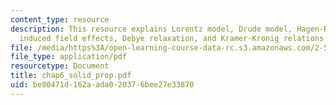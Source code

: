 ```yaml
---
content_type: resource
description: This resource explains Lorentz model, Drude model, Hagen-Rubens equation,
  induced field effects, Debye relaxation, and Kramer-Kronig relations.
file: /media/https%3A/open-learning-course-data-rc.s3.amazonaws.com/2-58j-radiative-transfer-spring-2006/be80471d162aada020376bee27e33870_chap6_solid_prop.pdf
file_type: application/pdf
resourcetype: Document
title: chap6_solid_prop.pdf
uid: be80471d-162a-ada0-2037-6bee27e33870
---
```

